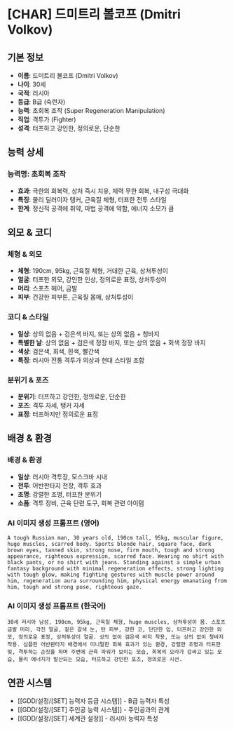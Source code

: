 # [CHAR] 드미트리 볼코프 (Dmitri Volkov)

## 기본 정보
- **이름**: 드미트리 볼코프 (Dmitri Volkov)
- **나이**: 30세
- **국적**: 러시아
- **등급**: B급 (숙련자)
- **능력**: 초회복 조작 (Super Regeneration Manipulation)
- **직업**: 격투가 (Fighter)
- **성격**: 터프하고 강인한, 정의로운, 단순한

## 능력 상세
### 능력명: 초회복 조작
- **효과**: 극한의 회복력, 상처 즉시 치유, 체력 무한 회복, 내구성 극대화
- **특징**: 물리 딜러이자 탱커, 근육질 체형, 터프한 전투 스타일
- **한계**: 정신적 공격에 취약, 마법 공격에 약함, 에너지 소모가 큼

## 외모 & 코디
### 체형 & 외모
- **체형**: 190cm, 95kg, 근육질 체형, 거대한 근육, 상처투성이
- **얼굴**: 터프한 외모, 강인한 인상, 정의로운 표정, 상처투성이
- **머리**: 스포츠 헤어, 금발
- **피부**: 건강한 피부톤, 근육질 몸매, 상처투성이

### 코디 & 스타일
- **일상**: 상의 없음 + 검은색 바지, 또는 상의 없음 + 청바지
- **특별한 날**: 상의 없음 + 검은색 정장 바지, 또는 상의 없음 + 회색 정장 바지
- **색상**: 검은색, 회색, 흰색, 빨간색
- **특징**: 러시아 전통 격투가 의상과 현대 스타일 조합

### 분위기 & 포즈
- **분위기**: 터프하고 강인한, 정의로운, 단순한
- **포즈**: 격투 자세, 탱커 자세
- **표정**: 터프하지만 정의로운 표정

## 배경 & 환경
### 배경 & 환경
- **일상**: 러시아 격투장, 모스크바 시내
- **전투**: 어반판타지 전장, 격투 효과
- **조명**: 강렬한 조명, 터프한 분위기
- **소품**: 격투 장비, 근육 단련 도구, 회복 관련 아이템

### AI 이미지 생성 프롬프트 (영어)
```
A tough Russian man, 30 years old, 190cm tall, 95kg, muscular figure, huge muscles, scarred body. Sports blonde hair, square face, dark brown eyes, tanned skin, strong nose, firm mouth, tough and strong appearance, righteous expression, scarred face. Wearing no shirt with black pants, or no shirt with jeans. Standing against a simple urban fantasy background with minimal regeneration effects, strong lighting with tough glow, making fighting gestures with muscle power around him, regeneration aura surrounding him, physical energy emanating from him, tough and strong pose, righteous gaze.
```

### AI 이미지 생성 프롬프트 (한국어)
```
30세 러시아 남성, 190cm, 95kg, 근육질 체형, huge muscles, 상처투성이 몸. 스포츠 금발 머리, 각진 얼굴, 짙은 갈색 눈, 탄 피부, 강한 코, 단단한 입, 터프하고 강인한 외모, 정의로운 표정, 상처투성이 얼굴. 상의 없이 검은색 바지 착용, 또는 상의 없이 청바지 착용. 심플한 어반판타지 배경에서 미니멀한 회복 효과가 있는 환경, 강렬한 조명과 터프한 빛, 격투하는 손짓을 하며 주변에 근육 파워가 보이는 모습, 회복의 오라가 감싸고 있는 모습, 물리 에너지가 발산되는 모습, 터프하고 강인한 포즈, 정의로운 시선.
```

## 연관 시스템
- [[GDD/설정/[SET] 능력자 등급 시스템]] - B급 능력자 특성
- [[GDD/설정/[SET] 주인공 능력 시스템]] - 주인공과의 관계
- [[GDD/설정/[SET] 세계관 설정]] - 러시아 능력자 특성
